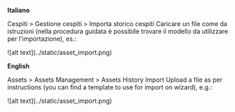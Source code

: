 **Italiano**

Cespiti \> Gestione cespiti \> Importa storico cespiti Caricare un file
come da istruzioni (nella procedura guidata è possibile trovare il
modello da utilizzare per l'importazione), es.:

\![alt text\](../static/asset_import.png)

**English**

Assets \> Assets Management \> Assets History Import Upload a file as
per instructions (you can find a template to use for import on wizard),
e.g.:

\![alt text\](../static/asset_import.png)
